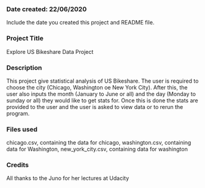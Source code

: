 ### Date created: 22/06/2020
Include the date you created this project and README file.

### Project Title
Explore US Bikeshare Data Project

### Description
This project give statistical analysis of US Bikeshare. The user is required to choose the city (Chicago, Washington oe New York City). After this, the user also inputs the month (January to June or all) 
and the day (Monday to sunday or all) they would like to get stats for. Once this is done the stats are provided to the user and the user is asked to view data or to rerun the program.

### Files used
chicago.csv, containing the data for chicago,
washington.csv, containing data for Washington,
new_york_city.csv, containing data for washington
### Credits
All thanks to the Juno for her lectures at Udacity
